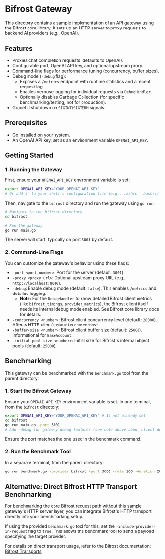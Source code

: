 # Bifrost Gateway

This directory contains a sample implementation of an API gateway using the Bifrost core library. It sets up an HTTP server to proxy requests to backend AI providers (e.g., OpenAI).

## Features

- Proxies chat completion requests (defaults to OpenAI).
- Configurable port, OpenAI API key, and optional upstream proxy.
- Command-line flags for performance tuning (concurrency, buffer sizes).
- Debug mode (`-debug` flag):
  - Exposes a `/metrics` endpoint with runtime statistics and a recent request log.
  - Enables verbose logging for individual requests via `DebugHandler`.
  - Optionally disables Garbage Collection (for specific benchmarking/testing, not for production).
- Graceful shutdown on `SIGINT`/`SIGTERM` signals.

## Prerequisites

- Go installed on your system.
- An OpenAI API key, set as an environment variable `OPENAI_API_KEY`.

## Getting Started

### 1. Running the Gateway

First, ensure your `OPENAI_API_KEY` environment variable is set:

```bash
export OPENAI_API_KEY="YOUR_OPENAI_API_KEY"
# Or add it to your shell's configuration file (e.g., .zshrc, .bashrc)
```

Then, navigate to the `bifrost` directory and run the gateway using `go run`:

```bash
# Navigate to the bifrost directory
cd bifrost

# Run the gateway
go run main.go
```

The server will start, typically on port `3001` by default.

### 2. Command-Line Flags

You can customize the gateway's behavior using these flags:

- `-port <port_number>`: Port for the server (default: `3001`).
- `-proxy <proxy_url>`: Optional upstream proxy URL (e.g., `http://localhost:8080`).
- `-debug`: Enable debug mode (default: `false`). This enables `/metrics` and detailed logging.
  - **Note:** For the `DebugHandler` to show detailed Bifrost client metrics (like `bifrost_timings`, `provider_metrics`), the Bifrost client itself needs its internal debug mode enabled. See Bifrost core library docs for details.
- `-concurrency <number>`: Bifrost client concurrency level (default: `20000`). Affects HTTP client's `MaxIdleConnsPerHost`.
- `-buffer-size <number>`: Bifrost client buffer size (default: `25000`). Informational for `BaseAccount`.
- `-initial-pool-size <number>`: Initial size for Bifrost's internal object pools (default: `25000`).

## Benchmarking

This gateway can be benchmarked with the `benchmark.go` tool from the parent directory.

### 1. Start the Bifrost Gateway

Ensure your `OPENAI_API_KEY` environment variable is set. In one terminal, from the `bifrost` directory:

```bash
export OPENAI_API_KEY="YOUR_OPENAI_API_KEY" # If not already set
cd bifrost
go run main.go -port 3001
# Add -debug for gateway debug features (see note above about client debug mode).
```

Ensure the port matches the one used in the benchmark command.

### 2. Run the Benchmark Tool

In a separate terminal, from the parent directory:

```bash
go run benchmark.go -provider bifrost -port 3001 -rate 100 -duration 20
```

## Alternative: Direct Bifrost HTTP Transport Benchmarking

For benchmarking the core Bifrost request path without this sample gateway's HTTP server layer, you can integrate Bifrost's HTTP transport directly into your benchmarking setup.

If using the provided `benchmark.go` tool for this, set the `-include-provider-in-request` flag to `true`. This allows the benchmark tool to send a payload specifying the target provider.

For details on direct transport usage, refer to the Bifrost documentation: [Bifrost Transports](https://github.com/maximhq/bifrost/tree/main/transports)
